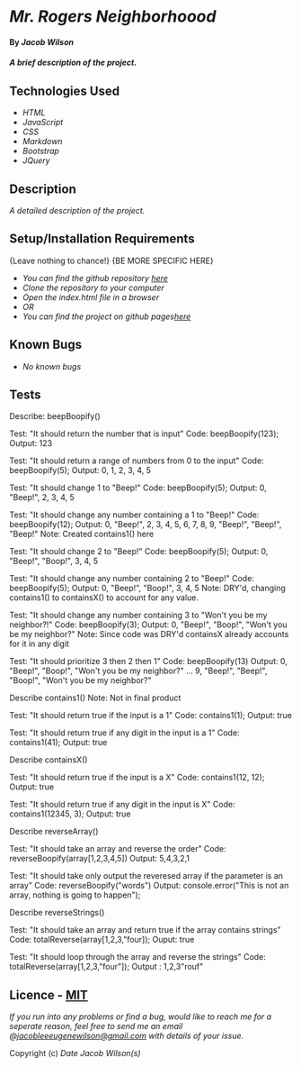 # _Mr. Rogers Neighborhoood_

#### By _**Jacob Wilson**_

#### _A brief description of the project._

## Technologies Used

* _HTML_
* _JavaScript_
* _CSS_
* _Markdown_
* _Bootstrap_
* _JQuery_

## Description

_A detailed description of the project._

## Setup/Installation Requirements

{Leave nothing to chance!}
{BE MORE SPECIFIC HERE}
* _You can find the github repository [here](https://github.com/JLEWilson/mr_rogers_neighborhood.git)_
* _Clone the repository to your computer_
* _Open the index.html file in a browser_
* _OR_
* _You can find the project on github pages[here]()_

## Known Bugs

* _No known bugs_

## Tests

Describe: beepBoopify()

Test: "It should return the number that is input"
Code: beepBoopify(123);
Output: 123

Test: "It should return a range of numbers from 0 to the input"
Code: beepBoopify(5);
Output: 0, 1, 2, 3, 4, 5

Test: "It should change 1 to "Beep!"
Code: beepBoopify(5);
Output: 0, "Beep!", 2, 3, 4, 5

Test: "It should change any number containing a 1 to "Beep!"
Code: beepBoopify(12);
Output: 0, "Beep!", 2, 3, 4, 5, 6, 7, 8, 9, "Beep!", "Beep!", "Beep!"
Note: Created contains1() here

Test: "It should change 2 to "Beep!"
Code: beepBoopify(5);
Output: 0, "Beep!", "Boop!", 3, 4, 5

Test: "It should change any number containing 2 to "Beep!"
Code: beepBoopify(5);
Output: 0, "Beep!", "Boop!", 3, 4, 5
Note: DRY'd, changing contains1() to containsX() to account for any value.

Test: "It should change any number containing 3 to "Won't you be my neighbor?!"
Code: beepBoopify(3);
Output: 0, "Beep!", "Boop!", "Won't you be my neighbor?"
Note: Since code was DRY'd containsX already accounts for it in any digit

Test: "It should prioritize 3 then 2 then 1"
Code: beepBoopify(13)
Output: 0, "Beep!", "Boop!", "Won't you be my neighbor?" ... 9, "Beep!", "Beep!", "Boop!", "Won't you be my neighbor?"

Describe contains1()
Note: Not in final product

Test: "It should return true if the input is a 1"
Code: contains1(1);
Output: true

Test: "It should return true if any digit in the input is a 1"
Code: contains1(41);
Output: true

Describe containsX()

Test: "It should return true if the input is a X"
Code: contains1(12, 12);
Output: true

Test: "It should return true if any digit in the input is X"
Code: contains1(12345, 3);
Output: true

Describe reverseArray()

Test: "It should take an array and reverse the order"
Code: reverseBoopify(array[1,2,3,4,5])
Output: 5,4,3,2,1

Test: "It should take only output the reveresed array if the parameter is an array"
Code: reverseBoopify("words")
Output: console.error("This is not an array, nothing is going to happen");

Describe reverseStrings()

Test: "It should take an array and return true if the array contains strings"
Code: totalReverse(array[1,2,3,"four]);
Ouput: true

Test: "It should loop through the array and reverse the strings"
Code: totalReverse(array[1,2,3,"four"]);
Output : 1,2,3"rouf"


## Licence - [MIT](https://opensource.org/licenses/MIT)

_If you run into any problems or find a bug, would like to reach me for a seperate reason, feel free to send me an email @jacobleeeugenewilson@gmail.com with details of your issue._

Copyright (c) _Date_ _Jacob Wilson(s)_